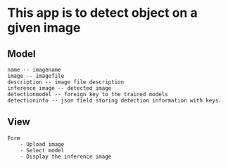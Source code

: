 # This app is to detect object on a given image

## Model

    name -- imagename
    image -- imagefile
    description -- image file description
    inference image -- detected image
    detectionmodel -- foreign key to the trained models
    detectioninfo -- json field storing detection information with keys.

## View

    Form
        - Upload image
        - Select model
        - Display the inference image
